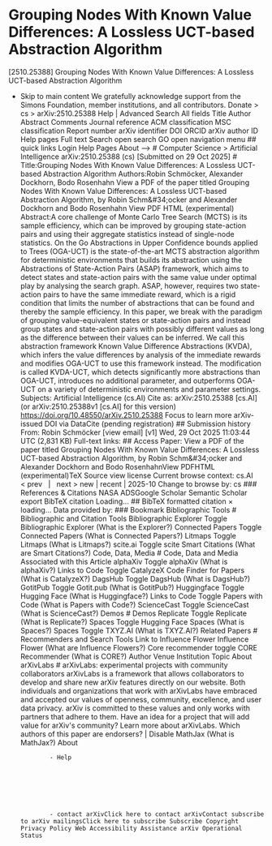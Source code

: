 # Grouping Nodes With Known Value Differences: A Lossless UCT-based Abstraction Algorithm

[2510.25388] Grouping Nodes With Known Value Differences: A Lossless UCT-based Abstraction Algorithm
  
  - Skip to main content We gratefully acknowledge support from the Simons Foundation, member institutions, and all contributors. Donate &gt; cs &gt; arXiv:2510.25388 Help | Advanced Search All fields Title Author Abstract Comments Journal reference ACM classification MSC classification Report number arXiv identifier DOI ORCID arXiv author ID Help pages Full text Search open search GO open navigation menu ## quick links Login Help Pages About --> # Computer Science > Artificial Intelligence arXiv:2510.25388 (cs) [Submitted on 29 Oct 2025] # Title:Grouping Nodes With Known Value Differences: A Lossless UCT-based Abstraction Algorithm Authors:Robin Schmöcker, Alexander Dockhorn, Bodo Rosenhahn View a PDF of the paper titled Grouping Nodes With Known Value Differences: A Lossless UCT-based Abstraction Algorithm, by Robin Schm\&#34;ocker and Alexander Dockhorn and Bodo Rosenhahn View PDF HTML (experimental) Abstract:A core challenge of Monte Carlo Tree Search (MCTS) is its sample efficiency, which can be improved by grouping state-action pairs and using their aggregate statistics instead of single-node statistics. On the Go Abstractions in Upper Confidence bounds applied to Trees (OGA-UCT) is the state-of-the-art MCTS abstraction algorithm for deterministic environments that builds its abstraction using the Abstractions of State-Action Pairs (ASAP) framework, which aims to detect states and state-action pairs with the same value under optimal play by analysing the search graph. ASAP, however, requires two state-action pairs to have the same immediate reward, which is a rigid condition that limits the number of abstractions that can be found and thereby the sample efficiency. In this paper, we break with the paradigm of grouping value-equivalent states or state-action pairs and instead group states and state-action pairs with possibly different values as long as the difference between their values can be inferred. We call this abstraction framework Known Value Difference Abstractions (KVDA), which infers the value differences by analysis of the immediate rewards and modifies OGA-UCT to use this framework instead. The modification is called KVDA-UCT, which detects significantly more abstractions than OGA-UCT, introduces no additional parameter, and outperforms OGA-UCT on a variety of deterministic environments and parameter settings. Subjects: Artificial Intelligence (cs.AI) Cite as: arXiv:2510.25388 [cs.AI] &nbsp; (or arXiv:2510.25388v1 [cs.AI] for this version) &nbsp; https://doi.org/10.48550/arXiv.2510.25388 Focus to learn more arXiv-issued DOI via DataCite (pending registration) ## Submission history From: Robin Schmöcker [view email] [v1] Wed, 29 Oct 2025 11:03:44 UTC (2,831 KB) Full-text links: ## Access Paper: View a PDF of the paper titled Grouping Nodes With Known Value Differences: A Lossless UCT-based Abstraction Algorithm, by Robin Schm\&#34;ocker and Alexander Dockhorn and Bodo RosenhahnView PDFHTML (experimental)TeX Source view license Current browse context: cs.AI &lt;&nbsp;prev &nbsp; | &nbsp; next&nbsp;&gt; new | recent | 2025-10 Change to browse by: cs ### References &amp; Citations NASA ADSGoogle Scholar Semantic Scholar export BibTeX citation Loading... ## BibTeX formatted citation &times; loading... Data provided by: ### Bookmark Bibliographic Tools # Bibliographic and Citation Tools Bibliographic Explorer Toggle Bibliographic Explorer (What is the Explorer?) Connected Papers Toggle Connected Papers (What is Connected Papers?) Litmaps Toggle Litmaps (What is Litmaps?) scite.ai Toggle scite Smart Citations (What are Smart Citations?) Code, Data, Media # Code, Data and Media Associated with this Article alphaXiv Toggle alphaXiv (What is alphaXiv?) Links to Code Toggle CatalyzeX Code Finder for Papers (What is CatalyzeX?) DagsHub Toggle DagsHub (What is DagsHub?) GotitPub Toggle Gotit.pub (What is GotitPub?) Huggingface Toggle Hugging Face (What is Huggingface?) Links to Code Toggle Papers with Code (What is Papers with Code?) ScienceCast Toggle ScienceCast (What is ScienceCast?) Demos # Demos Replicate Toggle Replicate (What is Replicate?) Spaces Toggle Hugging Face Spaces (What is Spaces?) Spaces Toggle TXYZ.AI (What is TXYZ.AI?) Related Papers # Recommenders and Search Tools Link to Influence Flower Influence Flower (What are Influence Flowers?) Core recommender toggle CORE Recommender (What is CORE?) Author Venue Institution Topic About arXivLabs # arXivLabs: experimental projects with community collaborators arXivLabs is a framework that allows collaborators to develop and share new arXiv features directly on our website. Both individuals and organizations that work with arXivLabs have embraced and accepted our values of openness, community, excellence, and user data privacy. arXiv is committed to these values and only works with partners that adhere to them. Have an idea for a project that will add value for arXiv's community? Learn more about arXivLabs. Which authors of this paper are endorsers? | Disable MathJax (What is MathJax?) About

                - Help

              

            
            
              

                - contact arXivClick here to contact arXivContact subscribe to arXiv mailingsClick here to subscribe Subscribe Copyright Privacy Policy Web Accessibility Assistance arXiv Operational Status